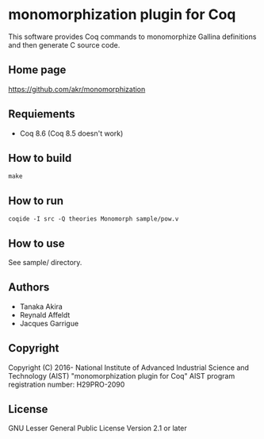 # monomorphization plugin for Coq

This software provides Coq commands to monomorphize Gallina definitions and
then generate C source code.

## Home page

https://github.com/akr/monomorphization

## Requiements

- Coq 8.6 (Coq 8.5 doesn't work)

## How to build

    make

## How to run

    coqide -I src -Q theories Monomorph sample/pow.v

## How to use

See sample/ directory.

## Authors

- Tanaka Akira
- Reynald Affeldt
- Jacques Garrigue

## Copyright

Copyright (C) 2016- National Institute of Advanced Industrial Science and Technology (AIST)
"monomorphization plugin for Coq"
AIST program registration number: H29PRO-2090

## License

GNU Lesser General Public License Version 2.1 or later
